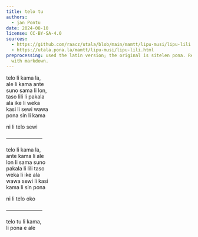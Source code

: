 ```yaml
---
title: telo tu
authors:
  - jan Pontu
date: 2024-08-10
license: CC-BY-SA-4.0
sources:
  - https://github.com/raacz/utala/blob/main/mamtt/lipu-musi/lipu-lili.md
  - https://utala.pona.la/mamtt/lipu-musi/lipu-lili.html
preprocessing: used the latin version; the original is sitelen pona. Replaced html
  with markdown.
---
```


telo li kama la,  
ale li kama ante  
suno sama li lon,  
taso lili li pakala  
ala ike li weka  
kasi li sewi wawa  
pona sin li kama

ni li telo sewi

———————

telo li kama la,  
ante kama li ale  
lon li sama suno  
pakala li lili taso  
weka li ike ala  
wawa sewi li kasi  
kama li sin pona

ni li telo oko

———————

telo tu li kama,  
li pona e ale
